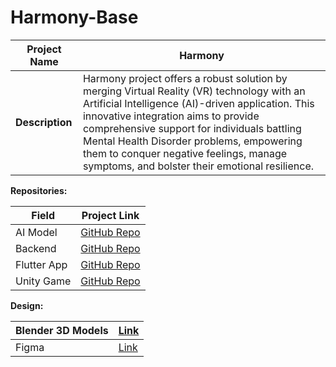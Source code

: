 # Harmony-Base

| **Project Name** | Harmony |
|---|---|
| **Description** | Harmony project offers a robust solution by merging Virtual Reality (VR) technology with an Artificial Intelligence (AI)-driven application. This innovative integration aims to provide comprehensive support for individuals battling Mental Health Disorder problems, empowering them to conquer negative feelings, manage symptoms, and bolster their emotional resilience. |

**Repositories:**

| Field | Project Link |
|---|---|
| AI Model | [GitHub Repo](https://github.com/eslamElsheikh/harmony) |
| Backend | [GitHub Repo](https://github.com/Ghanem99/Harmony) |
| Flutter App | [GitHub Repo](https://github.com/ehsanashry2/OCD) |
| Unity Game | [GitHub Repo](---) |

**Design:**

| Blender 3D Models | [Link](---) |
|---|---|
| Figma | [Link](https://www.figma.com/file/kwl9fMqEP1STJsOGwG37XK/Harmony?type=design&node-id=0-1&mode=design) |

